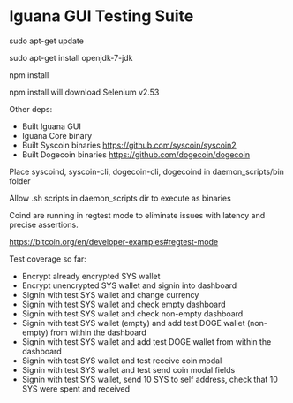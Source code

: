 # Iguana GUI Testing Suite

sudo apt-get update

sudo apt-get install openjdk-7-jdk

npm install

npm install will download Selenium v2.53

Other deps:
- Built Iguana GUI
- Iguana Core binary
- Built Syscoin binaries https://github.com/syscoin/syscoin2
- Built Dogecoin binaries https://github.com/dogecoin/dogecoin

Place syscoind, syscoin-cli, dogecoin-cli, dogecoind in daemon_scripts/bin folder

Allow .sh scripts in daemon_scripts dir to execute as binaries

Coind are running in regtest mode to eliminate issues with latency and precise assertions.

https://bitcoin.org/en/developer-examples#regtest-mode

Test coverage so far:
- Encrypt already encrypted SYS wallet
- Encrypt unencrypted SYS wallet and signin into dashboard
- Signin with test SYS wallet and change currency
- Signin with test SYS wallet and check empty dashboard
- Signin with test SYS wallet and check non-empty dashboard
- Signin with test SYS wallet (empty) and add test DOGE wallet (non-empty) from within the dashboard
- Signin with test SYS wallet and add test DOGE wallet from within the dashboard
- Signin with test SYS wallet and test receive coin modal
- Signin with test SYS wallet and test send coin modal fields
- Signin with test SYS wallet, send 10 SYS to self address, check that 10 SYS were spent and received